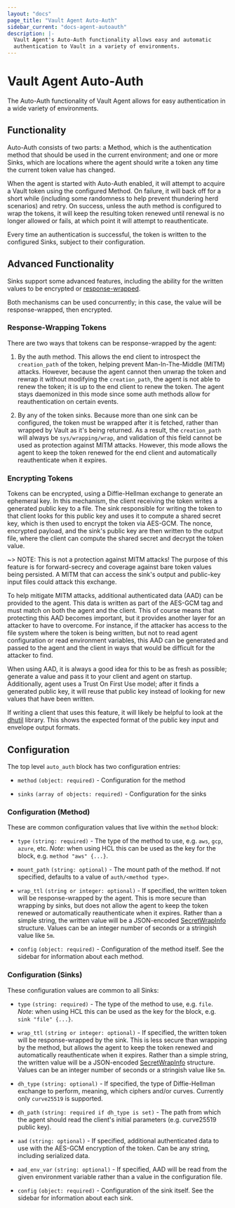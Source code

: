 ```yaml
---
layout: "docs"
page_title: "Vault Agent Auto-Auth"
sidebar_current: "docs-agent-autoauth"
description: |-
  Vault Agent's Auto-Auth functionality allows easy and automatic
  authentication to Vault in a variety of environments.
---
```


# Vault Agent Auto-Auth

The Auto-Auth functionality of Vault Agent allows for easy authentication in a
wide variety of environments.

## Functionality

Auto-Auth consists of two parts: a Method, which is the authentication method
that should be used in the current environment; and one or more Sinks, which
are locations where the agent should write a token any time the current token
value has changed.

When the agent is started with Auto-Auth enabled, it will attempt to acquire a
Vault token using the configured Method. On failure, it will back off for a
short while (including some randomness to help prevent thundering herd
scenarios) and retry. On success, unless the auth method is configured to wrap
the tokens, it will keep the resulting token renewed until renewal is no longer
allowed or fails, at which point it will attempt to reauthenticate.

Every time an authentication is successful, the token is written to the
configured Sinks, subject to their configuration.

## Advanced Functionality

Sinks support some advanced features, including the ability for the written
values to be encrypted or
[response-wrapped](/docs/concepts/response-wrapping.html).

Both mechanisms can be used concurrently; in this case, the value will be
response-wrapped, then encrypted.

### Response-Wrapping Tokens

There are two ways that tokens can be response-wrapped by the agent:

1. By the auth method. This allows the end client to introspect the
   `creation_path` of the token, helping prevent Man-In-The-Middle (MITM)
   attacks. However, because the agent cannot then unwrap the token and rewrap
   it without modifying the `creation_path`, the agent is not able to renew the
   token; it is up to the end client to renew the token. The agent stays
   daemonized in this mode since some auth methods allow for reauthentication
   on certain events.

2. By any of the token sinks. Because more than one sink can be configured, the
   token must be wrapped after it is fetched, rather than wrapped by Vault as
   it's being returned. As a result, the `creation_path` will always be
   `sys/wrapping/wrap`, and validation of this field cannot be used as
   protection against MITM attacks. However, this mode allows the agent to keep
   the token renewed for the end client and automatically reauthenticate when
   it expires.

### Encrypting Tokens

Tokens can be encrypted, using a Diffie-Hellman exchange to generate an
ephemeral key. In this mechanism, the client receiving the token writes a
generated public key to a file. The sink responsible for writing the token to
that client looks for this public key and uses it to compute a shared secret
key, which is then used to encrypt the token via AES-GCM. The nonce, encrypted
payload, and the sink's public key are then written to the output file, where
the client can compute the shared secret and decrypt the token value.

~> NOTE: This is not a protection against MITM attacks! The purpose of this
feature is for forward-secrecy and coverage against bare token values being
persisted. A MITM that can access the sink's output and public-key input files
could attack this exchange.

To help mitigate MITM attacks, additional authenticated data (AAD) can be
provided to the agent. This data is written as part of the AES-GCM tag and must
match on both the agent and the client. This of course means that protecting
this AAD becomes important, but it provides another layer for an attacker to
have to overcome. For instance, if the attacker has access to the file system
where the token is being written, but not to read agent configuration or read
environment variables, this AAD can be generated and passed to the agent and
the client in ways that would be difficult for the attacker to find.

When using AAD, it is always a good idea for this to be as fresh as possible;
generate a value and pass it to your client and agent on startup. Additionally,
agent uses a Trust On First Use model; after it finds a generated public key,
it will reuse that public key instead of looking for new values that have been
written.

If writing a client that uses this feature, it will likely be helpful to look
at the
[dhutil](https://github.com/hashicorp/vault/blob/master/helper/dhutil/dhutil.go)
library. This shows the expected format of the public key input and envelope
output formats.

## Configuration

The top level `auto_auth` block has two configuration entries:

- `method` `(object: required)` - Configuration for the method

- `sinks` `(array of objects: required)` - Configuration for the sinks

### Configuration (Method)

These are common configuration values that live within the `method` block:

- `type` `(string: required)` - The type of the method to use, e.g. `aws`,
  `gcp`, `azure`, etc. *Note*: when using HCL this can be used as the key for
  the block, e.g. `method "aws" {...}`.

- `mount_path` `(string: optional)` - The mount path of the method. If not
  specified, defaults to a value of `auth/<method type>`.

- `wrap_ttl` `(string or integer: optional)` - If specified, the written token
  will be response-wrapped by the agent. This is more secure than wrapping by
  sinks, but does not allow the agent to keep the token renewed or
  automatically reauthenticate when it expires. Rather than a simple string,
  the written value will be a JSON-encoded
  [SecretWrapInfo](https://godoc.org/github.com/hashicorp/vault/api#SecretWrapInfo)
  structure. Values can be an integer number of seconds or a stringish value
  like `5m`.

- `config` `(object: required)` - Configuration of the method itself. See the
  sidebar for information about each method.

### Configuration (Sinks)

These configuration values are common to all Sinks:

- `type` `(string: required)` - The type of the method to use, e.g. `file`.
  *Note*: when using HCL this can be used as the key for the block, e.g. `sink
  "file" {...}`.

- `wrap_ttl` `(string or integer: optional)` - If specified, the written token
  will be response-wrapped by the sink. This is less secure than wrapping by
  the method, but allows the agent to keep the token renewed and automatically
  reauthenticate when it expires. Rather than a simple string, the written
  value will be a JSON-encoded
  [SecretWrapInfo](https://godoc.org/github.com/hashicorp/vault/api#SecretWrapInfo)
  structure. Values can be an integer number of seconds or a stringish value
  like `5m`.

- `dh_type` `(string: optional)` - If specified, the type of Diffie-Hellman exchange to
  perform, meaning, which ciphers and/or curves. Currently only `curve25519` is
  supported.

- `dh_path` `(string: required if dh_type is set)` - The path from which the
  agent should read the client's initial parameters (e.g. curve25519 public
  key).

- `aad` `(string: optional)` - If specified, additional authenticated data to
  use with the AES-GCM encryption of the token. Can be any string, including
  serialized data.

- `aad_env_var` `(string: optional)` - If specified, AAD will be read from the
  given environment variable rather than a value in the configuration file.

- `config` `(object: required)` - Configuration of the sink itself. See the
  sidebar for information about each sink.
